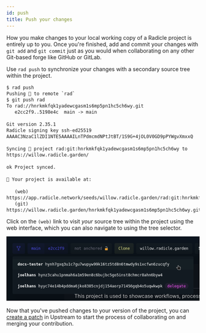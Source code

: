 ```yaml
---
id: push
title: Push your changes
---
```


How you make changes to your local working copy of a Radicle project is entirely up to you. Once you're finished, add
and commit your changes with `git add` and `git commit` just as you would when collaborating on any other Git-based
forge like GitHub or GitLab. 

Use `rad push` to synchronize your changes with a secondary source tree within the project.

```
$ rad push
Pushing 🌱 to remote `rad`
$ git push rad
To rad://hnrkmkfqk1yadewcgasm1s6mp5pn1hc5ch6wy.git
   e2cc2f9..5198e4c  main -> main

Git version 2.35.1
Radicle signing key ssh-ed25519 AAAAC3NzaC1lZDI1NTE5AAAAILnTPdmcmdNPtJtBT/1S9G+4jOL0V0GD9pPYWgvXmxxQ

Syncing 🌱 project rad:git:hnrkmkfqk1yadewcgasm1s6mp5pn1hc5ch6wy to https://willow.radicle.garden/

ok Project synced.

🍃 Your project is available at:

   (web) https://app.radicle.network/seeds/willow.radicle.garden/rad:git:hnrkmkfqk1yadewcgasm1s6mp5pn1hc5ch6wy/remotes/hynh7gxq3u1c7gu7wupyw99k16tz5td8n6tmwdy9s1xcfwn6zucqfy
   (git) https://willow.radicle.garden/hnrkmkfqk1yadewcgasm1s6mp5pn1hc5ch6wy.git
```

Click on the `(web)` link to visit *your* source tree within the project using the web interface, which you can also
navigate to using the tree selector.

![Selecting a tree to view](/img/web-interface_trees.png)

Now that you've pushed changes to your version of the project, you can [create a patch](create-submit-patch.md) in Upstream to
start the process of collaborating on and merging your contribution.
